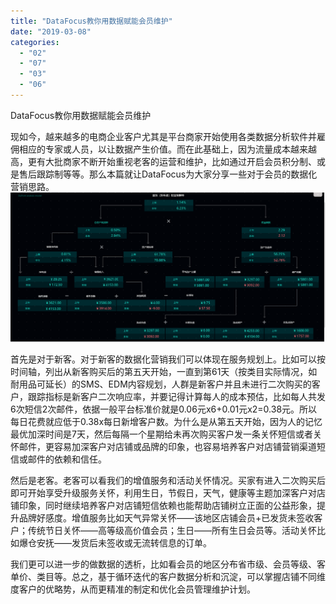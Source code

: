 ```yaml
---
title: "DataFocus教你用数据赋能会员维护"
date: "2019-03-08"
categories: 
  - "02"
  - "07"
  - "03"
  - "06"
---
```


DataFocus教你用数据赋能会员维护

现如今，越来越多的电商企业客户尤其是平台商家开始使用各类数据分析软件并雇佣相应的专家或人员，以让数据产生价值。而在此基础上，因为流量成本越来越高，更有大批商家不断开始重视老客的运营和维护，比如通过开启会员积分制、或是售后跟踪制等等。那么本篇就让DataFocus为大家分享一些对于会员的数据化营销思路。![](images/word-image-18.png)

首先是对于新客。对于新客的数据化营销我们可以体现在服务规划上。比如可以按时间轴，列出从新客购买后的第五天开始，一直到第61天（按类目实际情况，如耐用品可延长）的SMS、EDM内容规划，人群是新客户并且未进行二次购买的客户，跟踪指标是新客户二次响应率，并要记得计算每人的成本预估，比如每人共发6次短信2次邮件，依据一般平台标准价就是0.06元x6+0.01元x2=0.38元。所以每日花费就应低于0.38x每日新增客户数。为什么是从第五天开始，因为人的记忆最优加深时间是7天，然后每隔一个星期给未再次购买客户发一条关怀短信或者关怀邮件，更容易加深客户对店铺或品牌的印象，也容易培养客户对店铺营销渠道短信或邮件的依赖和信任。

然后是老客。老客可以看我们的增值服务和活动关怀情况。买家有进入二次购买后即可开始享受升级服务关怀，利用生日，节假日，天气，健康等主题加深客户对店铺印象，同时继续培养客户对店铺短信依赖也能帮助店铺树立正面的公益形象，提升品牌好感度。增值服务比如天气异常关怀——该地区店铺会员+已发货未签收客户；传统节日关怀——高等级高价值会员；生日——所有生日会员等。活动关怀比如爆仓安抚——发货后未签收或无流转信息的订单。

我们更可以进一步的做数据的透析，比如看会员的地区分布省市级、会员等级、客单价、类目等。总之，基于循环迭代的客户数据分析和沉淀，可以掌握店铺不同维度客户的优略势，从而更精准的制定和优化会员管理维护计划。
